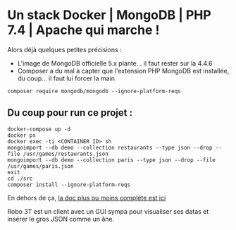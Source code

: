 # Un stack Docker | MongoDB | PHP 7.4 | Apache qui marche !

Alors déjà quelques petites précisions :

-   L'image de MongoDB officielle 5.x plante... il faut rester sur la 4.4.6
-   Composer a du mal à capter que l'extension PHP MongoDB est installée, du coup... il faut lui forcer la main

```
composer require mongodb/mongodb --ignore-platform-reqs
```

## Du coup pour run ce projet :

```
docker-compose up -d
docker ps
docker exec -ti <CONTAINER ID> sh
mongoimport --db demo --collection restaurants --type json --drop --file /usr/games/restaurants.json
mongoimport --db demo --collection paris --type json --drop --file /usr/games/paris.json
exit
cd ./src
composer install --ignore-platform-reqs
```

En dehors de ça, [la doc plus ou moins complète est ici](https://docs.mongodb.com/php-library/current/tutorial/crud/)

Robo 3T est un client avec un GUI sympa pour visualiser ses datas et insérer le gros JSON comme un âne.
